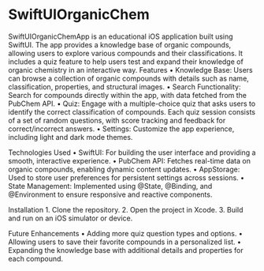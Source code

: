 # SwiftUIOrganicChem
SwiftUIOrganicChemApp is an educational iOS application built using SwiftUI. The app provides a knowledge base of organic compounds, allowing users to explore various compounds and their classifications. It includes a quiz feature to help users test and expand their knowledge of organic chemistry in an interactive way.
Features
	•	Knowledge Base: Users can browse a collection of organic compounds with details such as name, classification, properties, and structural images.
	•	Search Functionality: Search for compounds directly within the app, with data fetched from the PubChem API.
	•	Quiz: Engage with a multiple-choice quiz that asks users to identify the correct classification of compounds. Each quiz session consists of a set of random questions, with score tracking and feedback for correct/incorrect answers.
	•	Settings: Customize the app experience, including light and dark mode themes.


Technologies Used
	•	SwiftUI: For building the user interface and providing a smooth, interactive experience.
	•	PubChem API: Fetches real-time data on organic compounds, enabling dynamic content updates.
	•	AppStorage: Used to store user preferences for persistent settings across sessions.
	•	State Management: Implemented using @State, @Binding, and @Environment to ensure responsive and reactive components.

Installation
	1.	Clone the repository.
	2.	Open the project in Xcode.
	3.	Build and run on an iOS simulator or device.

Future Enhancements
	•	Adding more quiz question types and options.
	•	Allowing users to save their favorite compounds in a personalized list.
	•	Expanding the knowledge base with additional details and properties for each compound.

